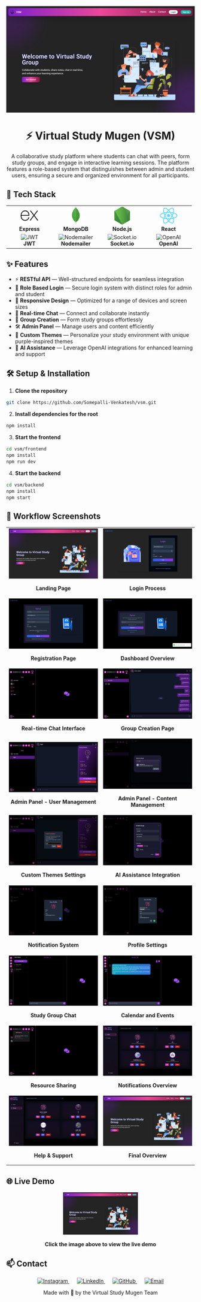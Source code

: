<div align="center">
  <img src="./ScreenShots/one.png" alt="VSM Logo" width="1200" />

# ⚡ Virtual Study Mugen (VSM)

A collaborative study platform where students can chat with peers, form study groups, and engage in interactive learning sessions.
The platform features a role-based system that distinguishes between admin and student users, ensuring a secure and organized environment for all participants.
</div>

## 🚀 Tech Stack

<table align="center">
  <tr>
    <td align="center" width="110">
      <img src="https://raw.githubusercontent.com/devicons/devicon/master/icons/express/express-original.svg" width="48" height="48" alt="Express" />
      <br><strong>Express</strong>
    </td>
    <td align="center" width="110">
      <img src="https://raw.githubusercontent.com/devicons/devicon/master/icons/mongodb/mongodb-original.svg" width="48" height="48" alt="MongoDB" />
      <br><strong>MongoDB</strong>
    </td>
    <td align="center" width="110">
      <img src="https://raw.githubusercontent.com/devicons/devicon/master/icons/nodejs/nodejs-original.svg" width="48" height="48" alt="Node.js" />
      <br><strong>Node.js</strong>
    </td>
    <td align="center" width="110">
      <img src="https://raw.githubusercontent.com/devicons/devicon/master/icons/react/react-original.svg" width="48" height="48" alt="React" />
      <br><strong>React</strong>
    </td>
  </tr>
  <tr>
    <td align="center" width="110">
      <img src="https://jwt.io/img/pic_logo.svg" width="48" height="48" alt="JWT" />
      <br><strong>JWT</strong>
    </td>
    <td align="center" width="110">
      <img src="https://nodemailer.com/nm_logo_200x136.png" width="48" height="48" alt="Nodemailer" />
      <br><strong>Nodemailer</strong>
    </td>
    <td align="center" width="110">
      <img src="https://socket.io/images/logo.svg" width="48" height="48" alt="Socket.io" />
      <br><strong>Socket.io</strong>
    </td>
    <td align="center" width="110">
      <img src="https://www.svgrepo.com/show/306500/openai.svg" width="48" height="48" alt="OpenAI" />
      <br><strong>OpenAI</strong>
    </td>
  </tr>
</table>

## ✨ Features

- ⚡ **RESTful API** — Well-structured endpoints for seamless integration
- 🔐 **Role Based Login** — Secure login system with distinct roles for admin and student
- 📱 **Responsive Design** — Optimized for a range of devices and screen sizes
- 💬 **Real-time Chat** — Connect and collaborate instantly
- 👥 **Group Creation** — Form study groups effortlessly
- 🛠 **Admin Panel** — Manage users and content efficiently
- 🎨 **Custom Themes** — Personalize your study environment with unique purple-inspired themes
- 🤖 **AI Assistance** — Leverage OpenAI integrations for enhanced learning and support

## 🛠 Setup & Installation

1. **Clone the repository**
```bash
git clone https://github.com/Somepalli-Venkatesh/vsm.git
```

2. **Install dependencies for the root**
```bash
npm install
```

3. **Start the frontend**
```bash
cd vsm/frontend
npm install
npm run dev
```

4. **Start the backend**
```bash
cd vsm/backend
npm install
npm start
```

## 📸 Workflow Screenshots

<table>
  <tr>
    <td width="50%" align="center">
      <img src="./ScreenShots/one.png" alt="Landing Page" />
      <p><strong>Landing Page</strong></p>
    </td>
    <td width="50%" align="center">
      <img src="./ScreenShots/two.png" alt="Login Process" />
      <p><strong>Login Process</strong></p>
    </td>
  </tr>
  <tr>
    <td width="50%" align="center">
      <img src="./ScreenShots/three.png" alt="Registration Page" />
      <p><strong>Registration Page</strong></p>
    </td>
    <td width="50%" align="center">
      <img src="./ScreenShots/four.png" alt="Dashboard Overview" />
      <p><strong>Dashboard Overview</strong></p>
    </td>
  </tr>
  <tr>
    <td width="50%" align="center">
      <img src="./ScreenShots/five.png" alt="Real-time Chat Interface" />
      <p><strong>Real-time Chat Interface</strong></p>
    </td>
    <td width="50%" align="center">
      <img src="./ScreenShots/six.png" alt="Group Creation Page" />
      <p><strong>Group Creation Page</strong></p>
    </td>
  </tr>
  <tr>
    <td width="50%" align="center">
      <img src="./ScreenShots/seven.png" alt="Admin Panel - User Management" />
      <p><strong>Admin Panel - User Management</strong></p>
    </td>
    <td width="50%" align="center">
      <img src="./ScreenShots/eight.png" alt="Admin Panel - Content Management" />
      <p><strong>Admin Panel - Content Management</strong></p>
    </td>
  </tr>
  <tr>
    <td width="50%" align="center">
      <img src="./ScreenShots/nine.png" alt="Custom Themes Settings" />
      <p><strong>Custom Themes Settings</strong></p>
    </td>
    <td width="50%" align="center">
      <img src="./ScreenShots/ten.png" alt="AI Assistance Integration" />
      <p><strong>AI Assistance Integration</strong></p>
    </td>
  </tr>
  <tr>
    <td width="50%" align="center">
      <img src="./ScreenShots/eleven.png" alt="Notification System" />
      <p><strong>Notification System</strong></p>
    </td>
    <td width="50%" align="center">
      <img src="./ScreenShots/twelve.png" alt="Profile Settings" />
      <p><strong>Profile Settings</strong></p>
    </td>
  </tr>
  <tr>
    <td width="50%" align="center">
      <img src="./ScreenShots/thirteen.png" alt="Study Group Chat" />
      <p><strong>Study Group Chat</strong></p>
    </td>
    <td width="50%" align="center">
      <img src="./ScreenShots/fourteen.png" alt="Calendar and Events" />
      <p><strong>Calendar and Events</strong></p>
    </td>
  </tr>
  <tr>
    <td width="50%" align="center">
      <img src="./ScreenShots/fifteen.png" alt="Resource Sharing" />
      <p><strong>Resource Sharing</strong></p>
    </td>
    <td width="50%" align="center">
      <img src="./ScreenShots/sixteen.png" alt="Notifications Overview" />
      <p><strong>Notifications Overview</strong></p>
    </td>
  </tr>
  <tr>
    <td width="50%" align="center">
      <img src="./ScreenShots/seventeen.png" alt="Help & Support" />
      <p><strong>Help & Support</strong></p>
    </td>
    <td width="50%" align="center">
      <img src="./ScreenShots/eighteen.png" alt="Final Overview" />
      <p><strong>Final Overview</strong></p>
    </td>
  </tr>
</table>

## 🌐 Live Demo

<div align="center">
  <a href="https://virtual-study-mugen.vercel.app/" target="_blank">
    <img src="./ScreenShots/one.png" alt="Live Demo" width="200" />
  </a>
  <p><strong>Click the image above to view the live demo</strong></p>
</div>

## 📫 Contact

<div align="center">
  <a href="https://instagram.com/SathwikUK" target="_blank" style="margin: 0 10px;">
    <img src="https://cdn-icons-png.flaticon.com/512/174/174855.png" alt="Instagram" width="40" />
  </a>
  <a href="https://linkedin.com/sathwikuk" target="_blank" style="margin: 0 10px;">
    <img src="https://cdn-icons-png.flaticon.com/512/174/174857.png" alt="LinkedIn" width="40" />
  </a>
  <a href="https://github.com/SathwikUK" target="_blank" style="margin: 0 10px;">
    <img src="https://cdn-icons-png.flaticon.com/512/25/25231.png" alt="GitHub" width="40" />
  </a>
  <a href="mailto:sathwikuk@gmail.com" target="_blank" style="margin: 0 10px;">
    <img src="https://img.icons8.com/color/48/000000/new-post.png" alt="Email" width="40" />
  </a>
</div>

<div align="center">
  <p>Made with 💜 by the Virtual Study Mugen Team</p>
</div>
